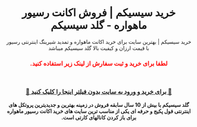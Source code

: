 <div id="vip" dir="rtl"> <center>
 <h1>
  خرید سیسیکم | فروش اکانت رسیور ماهواره - گلد سیسیکم
 </h1>
 <p>خرید سیسیکم | بهترین سایت برای خرید اکانت ماهواره و تمدید شیرینگ اینترنتی رسیور با قیمت ارزان و کیفیت بالا گلد سیسیکم میباشد</p>
 <h3 style="color:red;">
  
  لطفا برای خرید و ثبت سفارش از لینک زیر استفاده کنید.
</h3 >
 <b>   <br>  
<h3 >
<a  target="_blank" href="https"//www.goldappir.com/cc/"> 🔗 برای خرید و ورود به سایت بدون فیلتر اینجا را کلیک کنید 🚀
 </a>
 </h3 >
 <p>
  گلد سیسیکم با بیش از 10 سال سابقه فروش در زمینه بهترین و جدیدیترین پروتکل های اینترنتی فول پکیج و حرفه ای یکی از مناسب ترین سایت های خرید اکانت رسیور ماهواره برای باز کردن کانالهای کارتی است.
  </p>
</center>
</b> 
</div>
